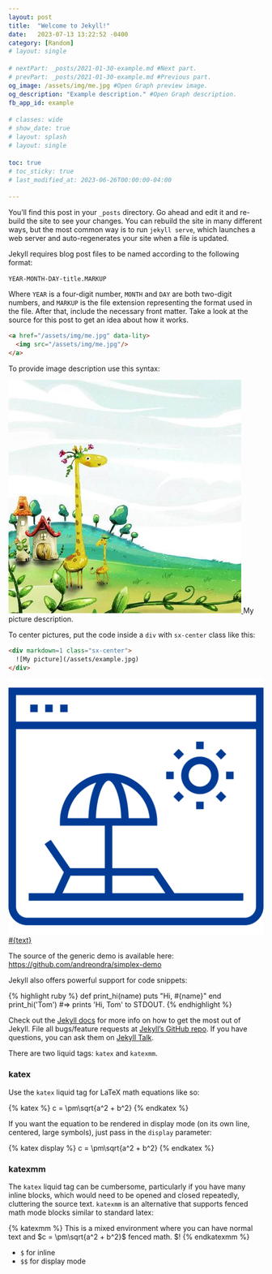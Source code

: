```yaml
---
layout: post
title:  "Welcome to Jekyll!"
date:   2023-07-13 13:22:52 -0400
category: [Random]
# layout: single

# nextPart: _posts/2021-01-30-example.md #Next part.
# prevPart: _posts/2021-01-30-example.md #Previous part.
og_image: /assets/img/me.jpg #Open Graph preview image.
og_description: "Example description." #Open Graph description.
fb_app_id: example

# classes: wide
# show_date: true
# layout: splash
# layout: single

toc: true
# toc_sticky: true
# last_modified_at: 2023-06-26T00:00:00-04:00

---
```

You’ll find this post in your `_posts` directory. Go ahead and edit it and re-build the site to see your changes. You can rebuild the site in many different ways, but the most common way is to run `jekyll serve`, which launches a web server and auto-regenerates your site when a file is updated.

Jekyll requires blog post files to be named according to the following format:

`YEAR-MONTH-DAY-title.MARKUP`

Where `YEAR` is a four-digit number, `MONTH` and `DAY` are both two-digit numbers, and `MARKUP` is the file extension representing the format used in the file. After that, include the necessary front matter. Take a look at the source for this post to get an idea about how it works.


```html
<a href="/assets/img/me.jpg" data-lity>
  <img src="/assets/img/me.jpg"/>
</a>
```

To provide image description use this syntax:

<div class="sx-picture" style="align:center">
  <a href="/assets/img/me.jpg" data-lity>
    <img src="/assets/img/me.jpg"/>
  </a>
  <span class="title">My picture description.</span>
</div>

To center pictures, put the code inside a `div` with `sx-center` class like this:
```html
<div markdown=1 class="sx-center">
  ![My picture](/assets/example.jpg)
</div>
```


<div class='sx-button'>
  <a href='https://your.link.here.example.com/' class='sx-button__content theme'>
    <img src='/assets/img/icon/random.svg'/>#{text}
  </a>
</div>

The source of the generic demo is available here: https://github.com/andreondra/simplex-demo


Jekyll also offers powerful support for code snippets:

{% highlight ruby %}
def print_hi(name)
  puts "Hi, #{name}"
end
print_hi('Tom')
#=> prints 'Hi, Tom' to STDOUT.
{% endhighlight %}

Check out the [Jekyll docs][jekyll-docs] for more info on how to get the most out of Jekyll. File all bugs/feature requests at [Jekyll’s GitHub repo][jekyll-gh]. If you have questions, you can ask them on [Jekyll Talk][jekyll-talk].

[jekyll-docs]: https://jekyllrb.com/docs/home
[jekyll-gh]:   https://github.com/jekyll/jekyll
[jekyll-talk]: https://talk.jekyllrb.com/
















There are two liquid tags: `katex` and `katexmm`.

### katex

Use the `katex` liquid tag for LaTeX math equations like so:

{% katex %}
c = \pm\sqrt{a^2 + b^2}
{% endkatex %}

If you want the equation to be rendered in display mode (on its own line, centered, large symbols), just pass in the `display` parameter:

{% katex display %}
c = \pm\sqrt{a^2 + b^2}
{% endkatex %}


### katexmm

The `katex` liquid tag can be cumbersome, particularly if you have many inline blocks, which would need to be opened
and closed repeatedly, cluttering the source text. `katexmm` is an alternative that supports fenced math mode blocks
similar to standard latex:

{% katexmm %}
This is a mixed environment where you can have normal text and $c = \pm\sqrt{a^2 + b^2}$ fenced math. \$!
{% endkatexmm %}


* `$` for inline
* `$$` for display mode


